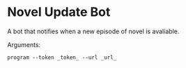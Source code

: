 # Novel Update Bot

A bot that notifies when a new episode of novel is avaliable.

Arguments:

`program --token _token_ --url _url_`
